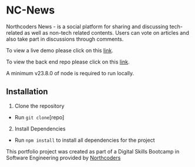 # NC-News

Northcoders News - is a social platform for sharing and discussing tech-related as well as non-tech related contents. Users can vote on articles and also take part in discussions through comments.

To view a live demo please click on this [link](https://dnesgurung-nc-news.netlify.app/).

To view the back end repo please click on this [link](https://github.com/dnesgurung/NC-News-BE).

A minimum v23.8.0 of node is required to run locally.

## Installation

1. Clone the repository
- Run `git clone`[repo]

2. Install Dependencies
- Run `npm install` to install all dependencies for the project



This portfolio project was created as part of a Digital Skills Bootcamp in Software Engineering provided by [Northcoders](https://northcoders.com)